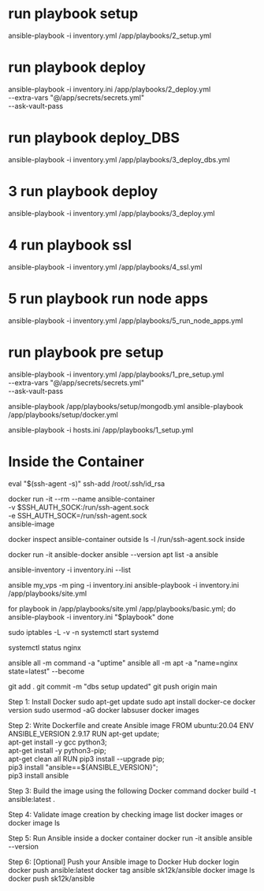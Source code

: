 # run playbook setup
ansible-playbook -i inventory.yml /app/playbooks/2_setup.yml 

# run playbook deploy
ansible-playbook -i inventory.ini /app/playbooks/2_deploy.yml \
  --extra-vars "@/app/secrets/secrets.yml" \
  --ask-vault-pass

# run playbook deploy_DBS
ansible-playbook -i inventory.yml /app/playbooks/3_deploy_dbs.yml 

# 3 run playbook deploy
ansible-playbook -i inventory.yml /app/playbooks/3_deploy.yml 

# 4 run playbook ssl
ansible-playbook -i inventory.yml /app/playbooks/4_ssl.yml 

# 5 run playbook run node apps
ansible-playbook -i inventory.yml /app/playbooks/5_run_node_apps.yml

# run playbook pre setup
ansible-playbook -i inventory.yml /app/playbooks/1_pre_setup.yml \
  --extra-vars "@/app/secrets/secrets.yml" \
  --ask-vault-pass

ansible-playbook /app/playbooks/setup/mongodb.yml
ansible-playbook /app/playbooks/setup/docker.yml

ansible-playbook -i hosts.ini /app/playbooks/1_setup.yml


# Inside the Container 
eval "$(ssh-agent -s)"
ssh-add /root/.ssh/id_rsa 


docker run -it --rm --name ansible-container \
    -v $SSH_AUTH_SOCK:/run/ssh-agent.sock \
    -e SSH_AUTH_SOCK=/run/ssh-agent.sock \
    ansible-image


docker inspect ansible-container     outside
ls -l /run/ssh-agent.sock            inside

docker run -it ansible-docker
ansible --version
apt list -a ansible


ansible-inventory -i inventory.ini --list

ansible my_vps -m ping -i inventory.ini
ansible-playbook -i inventory.ini /app/playbooks/site.yml

for playbook in /app/playbooks/site.yml /app/playbooks/basic.yml; do
    ansible-playbook -i inventory.ini "$playbook" 
done


sudo iptables -L -v -n
systemctl start systemd

systemctl status nginx


ansible all -m command -a "uptime"
ansible all -m apt -a "name=nginx state=latest" --become

git add .
git commit -m "dbs setup updated"
git push origin main





























Step 1: Install Docker
sudo apt-get update
sudo apt install docker-ce
docker version
sudo usermod -aG docker labsuser
docker images

Step 2: Write Dockerfile and create Ansible image
FROM ubuntu:20.04
ENV ANSIBLE_VERSION 2.9.17
RUN apt-get update; \
    apt-get install -y gcc python3; \
    apt-get install -y python3-pip; \
    apt-get clean all
RUN pip3 install --upgrade pip; \
    pip3 install "ansible==${ANSIBLE_VERSION}"; \
    pip3 install ansible

Step 3: Build the image using the following Docker command
docker build -t ansible:latest .

Step 4: Validate image creation by checking image list
docker images
or
docker image ls

Step 5: Run Ansible inside a docker container
docker run -it ansible
ansible --version

Step 6: [Optional] Push your Ansible image to Docker Hub
docker login
docker push ansible:latest
docker tag ansible sk12k/ansible
docker image ls
docker push sk12k/ansible